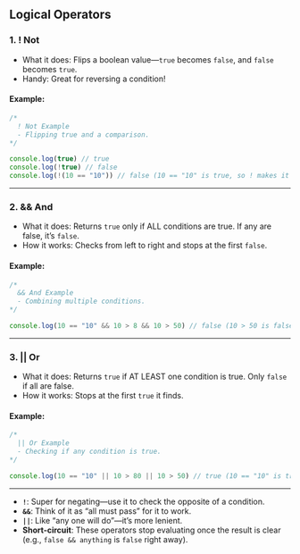 ## Logical Operators

### 1. ! Not
- What it does: Flips a boolean value—`true` becomes `false`, and `false` becomes `true`.
- Handy: Great for reversing a condition!

#### Example:
```javascript
/*
  ! Not Example
  - Flipping true and a comparison.
*/

console.log(true) // true
console.log(!true) // false
console.log(!(10 == "10")) // false (10 == "10" is true, so ! makes it false)
```

---

### 2. && And
- What it does: Returns `true` only if ALL conditions are true. If any are false, it’s `false`.
- How it works: Checks from left to right and stops at the first `false`.

#### Example:
```javascript
/*
  && And Example
  - Combining multiple conditions.
*/

console.log(10 == "10" && 10 > 8 && 10 > 50) // false (10 > 50 is false)
```

---

### 3. || Or
- What it does: Returns `true` if AT LEAST one condition is true. Only `false` if all are false.
- How it works: Stops at the first `true` it finds.

#### Example:
```javascript
/*
  || Or Example
  - Checking if any condition is true.
*/

console.log(10 == "10" || 10 > 80 || 10 > 50) // true (10 == "10" is true)
```

---


- **`!`**: Super for negating—use it to check the opposite of a condition.
- **`&&`**: Think of it as “all must pass” for it to work.
- **`||`**: Like “any one will do”—it’s more lenient.
- **Short-circuit**: These operators stop evaluating once the result is clear (e.g., `false && anything` is `false` right away).

